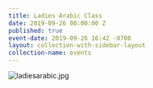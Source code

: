 ```yaml
---
title: Ladies Arabic Class
date: 2019-09-26 00:00:00 Z
published: true
event-date: 2019-09-26 16:42 -0700
layout: collection-with-sidebar-layout
collection-name: events
---
```


![ladiesarabic.jpg]({{site.baseurl}}/media/ladiesarabic.jpg)


